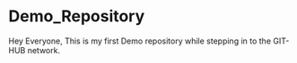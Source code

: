 # Demo_Repository
Hey Everyone, This is my first Demo repository while stepping in to the GIT-HUB network.

